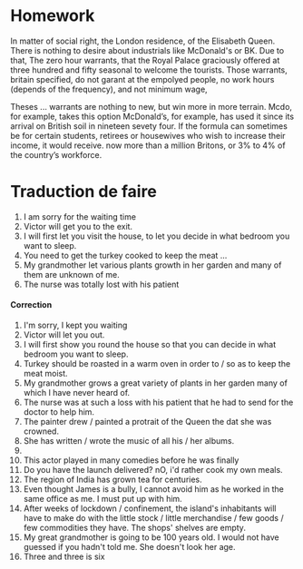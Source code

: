 # Homework
In matter of social right, the London residence, of the Elisabeth Queen. There is nothing to desire about industrials like McDonald's or BK. Due to that, The zero hour warrants, that the Royal Palace graciously offered at three hundred and fifty seasonal to welcome the tourists. Those warrants, britain specified, do not garant at the empolyed people, no work hours (depends of the frequency), and not minimum wage, 

Theses ... warrants are nothing to new, but win more in more terrain. Mcdo, for example, takes this option 
McDonald’s, for example, has used it since its arrival on British soil in nineteen sevety four. If the formula can sometimes be  for certain students, retirees or housewives who wish to increase their income, it would receive. 
now more than a million Britons, or 3% to 4% of the country’s workforce.

# Traduction de faire
1. I am sorry for the waiting time
2. Victor will get you to the exit. 
3. I will first let you visit the house, to let you decide in what bedroom you want to sleep.
4. You need to get the turkey cooked to keep the meat ...
5. My grandmother let various plants growth in her garden and many of them are unknown of me. 
6. The nurse was totally lost with his patient 

#### Correction
1. I'm sorry, I kept you waiting
2. Victor will let you out. 
3. I will first show you round the house so that you can decide in what bedroom you want to sleep.
4. Turkey should be roasted in a warm oven in order to / so as to keep the meat moist. 
5. My grandmother grows a great variety of plants in her garden many of which I have never heard of. 
6. The nurse was at such a loss with his patient that he had to send for the doctor to help him. 
7. The painter drew / painted a protrait of the Queen the dat she was crowned. 
8. She has written / wrote the music of all his / her albums. 
9. 
10. This actor played in many comedies before he was finally 
11. Do you have the launch delivered? nO, i'd rather cook my own meals. 
12. The region of India has grown tea for centuries. 
13. Even thought James is a bully, I cannot avoid him as he worked in the same office as me. I must put up with him. 
14. After weeks of lockdown / confinement, the island's inhabitants will have to make do with the little stock / little merchandise / few goods / few commodities they have. The shops' shelves are empty. 
15. My great grandmother is going to be 100 years old. I would not have guessed if you hadn't told me. She doesn't look her age. 
16. Three and three is six